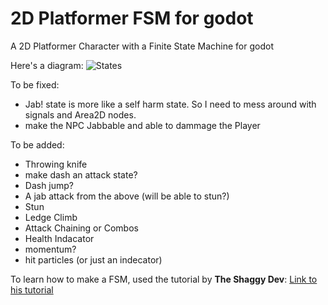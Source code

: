 # 2D Platformer FSM for godot
A 2D Platformer Character with a Finite State Machine for godot

Here's a diagram:
![States](https://github.com/BuzzL123/2D-Platformer-FSM-godot-/blob/main/Screenshots/Screenshot%202025-04-25%20163352.png)

To be fixed:
  - Jab! state is more like a self harm state. So I need to mess around with signals and Area2D nodes.
  - make the NPC Jabbable and able to dammage the Player

To be added:
  - Throwing knife
  - make dash an attack state?
  - Dash jump?
  - A jab attack from the above (will be able to stun?)
  - Stun
  - Ledge Climb
  - Attack Chaining or Combos
  - Health Indacator
  - momentum?
  - hit particles (or just an indecator)

To learn how to make a FSM, used the tutorial by **The Shaggy Dev**:
  [Link to his tutorial](https://shaggydev.com/2023/10/08/godot-4-state-machines/)
